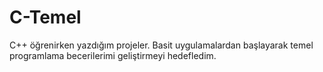 # C-Temel

C++ öğrenirken yazdığım projeler. Basit uygulamalardan başlayarak temel programlama becerilerimi geliştirmeyi hedefledim.
